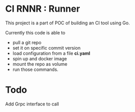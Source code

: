 # CI RNNR : Runner
This project is a part of POC of building an CI tool using Go.

Currently this code is able to 
- pull a git repo
- set it on specific commit version 
- load configuration from a file **ci.yaml** 
- spin up and docker image
- mount the repo as volume 
- run those commands.

# Todo
Add Grpc interface to call
